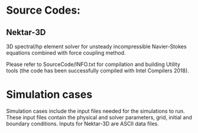 # Source Codes:
## Nektar-3D
3D spectral/hp element solver for unsteady incompressible Navier-Stokes equations combined with force coupling method.

Please refer to SourceCode/INFO.txt for compilation and building Utility tools (the code has been successfully compiled with Intel Compilers 2018).

# Simulation cases
Simulation cases include the input files needed for the simulations to run. These input files contain the physical and solver parameters, grid, initial and boundary conditions.  Inputs for Nektar-3D are ASCII data files.
